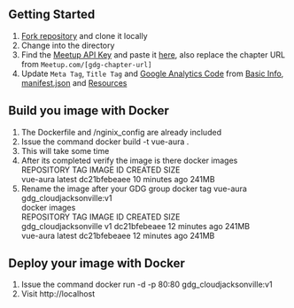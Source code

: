 ## Getting Started
1. [Fork repository](https://github.com/digikin/aura/fork) and clone it locally
1. Change into the directory
1. Find the [Meetup API Key](https://secure.meetup.com/meetup_api/key/) and paste it [here](/src/config/key.js), also replace the chapter URL from `Meetup.com/[gdg-chapter-url]`
1. Update `Meta Tag`, `Title Tag` and [Google Analytics Code](https://analytics.google.com/analytics/web/#/) from [Basic Info](/public/index.html), [manifest.json](/public/manifest.json) and [Resources](/src/assets/data)

## Build you image with Docker
1. The Dockerfile and /nginix_config are already included
1. Issue the command
    docker build -t vue-aura .
1. This will take some time
1. After its completed verify the image is there
    docker images<br /> 
    REPOSITORY          TAG                 IMAGE ID            CREATED             SIZE<br /> 
    vue-aura            latest              dc21bfebeaee        10 minutes ago      241MB<br /> 
1. Rename the image after your GDG group
    docker tag vue-aura gdg_cloudjacksonville:v1<br /> 
    docker images<br /> 
        REPOSITORY          TAG                 IMAGE ID            CREATED             SIZE<br /> 
    gdg_cloudjacksonville   v1                  dc21bfebeaee        12 minutes ago      241MB<br /> 
    vue-aura                latest              dc21bfebeaee        12 minutes ago      241MB<br /> 

## Deploy your image with Docker
1. Issue the command
    docker run -d -p 80:80 gdg_cloudjacksonville:v1 
1. Visit http://localhost


